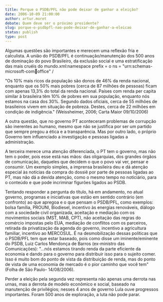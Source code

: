 ```yaml
---
title: Porque o PSDB/PFL não pode deixar de ganhar a eleição?
date: 2006-10-09 21:00:00
author: artur.moret
debate: Quem deve ser o próximo presidente?
slug: porque-o-psdbpfl-nao-pode-deixar-de-ganhar-a-eleicao
status: publish 
type: post
---
```


Algumas questões são importantes e merecem uma reflexão fria e calculista. A união do PSDB/PFL é continuação/manutenção dos 500 anos de dominação do povo Brasileiro, da exclusão social e uma estratificação das mais cruéis do mundo.xml:namespace prefix = o ns = "urn:schemas-microsoft-com:office:office" /


"Os 10% mais ricos da população são donos de 46% da renda nacional, enquanto que os 50% mais pobres (cerca de 87 milhões de pessoas) ficam com apenas 13,3% do total da renda nacional. Países com renda per capita similar à brasileira têm 10% de pobres em sua população, enquanto nós estamos na casa dos 30%. Segundo dados oficiais, cerca de 55 milhões de brasileiros vivem em situação de pobreza. Destes, cerca de 22 milhões em condição de indigência." (Weissheimer, 2006; Carta Maior 09/10/2006) 


A outra questão, que no governo PT aconteceram problemas de corrupção são inerentes ao humano, mesmo que não se justifica por ser um partido que sempre pregou a ética e a transparência. Mas por outro lado, o próprio Governo tem influenciado a investigação e pessoas ligadas a administração.


A terceira merece uma atenção diferenciada, o PT tem o governo, mas não tem o poder, pois esse está nas mãos: das oligarquias, dos grandes órgãos de comunicação, daqueles que decidem o que o povo vai ver, pensar e consumir. Um exemplo simples, a imprensa brasileira deu e dá atenção especial às notícias da compra do dossiê por parte de pessoas ligadas ao PT, mas não dá a devida atenção, como o mesmo tempo no noticiário, para o conteúdo e que pode incriminar figurões ligados ao PSDB.


Tentando responder a pergunta do título, há em andamento, no atual governo, programas e iniciativas que estão em sentido contrário (em confronto) ao que apregoa e o que pensam o PSDB/PFL, como exemplos: bolsa família, PROUNI, Biodiesel, incentivo às energias renováveis, diálogo com a sociedade civil organizada, aceitação e mediação com os movimentos sociais (MST, MAB, CPT), não aceitação das regras do comércio impostas pelo EUA, mediação de conflitos com os parceiros, retirada da privatização da agenda do governo, incentivo a agricultura familiar, incentivo ao MERCOSUL. É na desmobilização dessas políticas que o PSDB/PFL tem que estar baseado, pois como disse um iminente/eminente do PSDB, Luiz Carlos Mendonça de Barros (ex-ministro das Comunicações): "...nós estamos tirando renda da parte eficiente da economia e dando para o governo para distribuir isso para o sujeito comer. Isso é muito bom do ponto de vista da distribuição de renda, mas do ponto de vista de uma economia de mercado é o pior caminho que você tem" (Folha de São Paulo- 14/08/2006).

Perder a eleição pela segunda vez representa não apenas uma derrota nas urnas, mas a derrota de modelo econômico e social, baseado na manutenção de privilégios; nesses 4 anos de governo Lula ouve progressos importantes. Foram 500 anos de exploração, a luta não pode parar.
